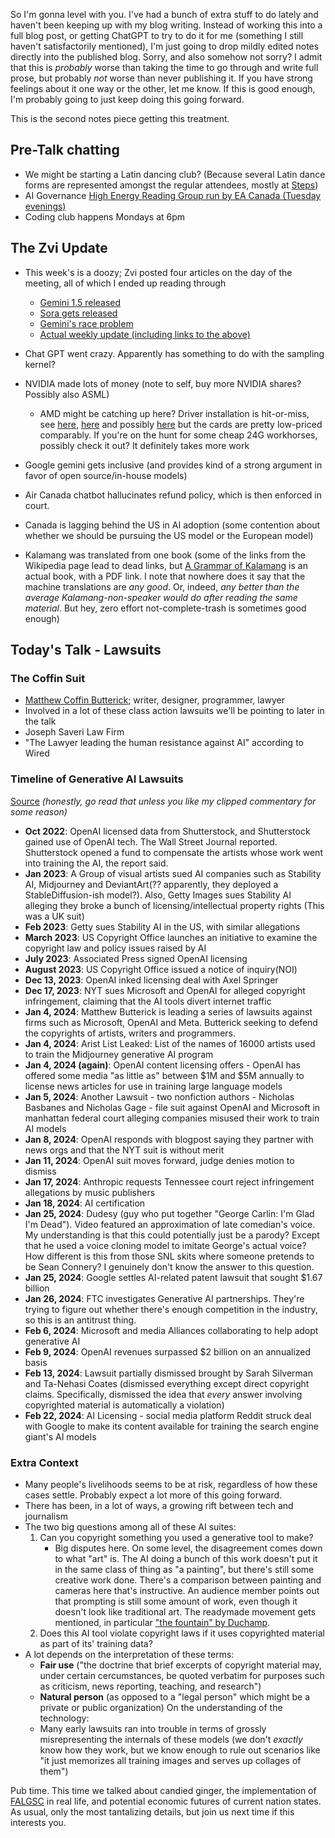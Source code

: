So I'm gonna level with you. I've had a bunch of extra stuff to do lately and haven't been keeping up with my blog writing. Instead of working this into a full blog post, or getting ChatGPT to try to do it for me (something I still haven't satisfactorily mentioned), I'm just going to drop mildly edited notes directly into the published blog. Sorry, and also somehow not sorry? I admit that this is _probably_ worse than taking the time to go through and write full prose, but probably _not_ worse than never publishing it. If you have strong feelings about it one way or the other, let me know. If this is good enough, I'm probably going to just keep doing this going forward.

This is the second notes piece getting this treatment.

## Pre-Talk chatting

- We might be starting a Latin dancing club? (Because several Latin dance forms are represented amongst the regular attendees, mostly at [Steps](https://www.stepsdancestudio.com/))
- AI Governance [High Energy Reading Group run by EA Canada (Tuesday evenings)](https://www.meetup.com/toronto-effective-altruism-meetup/events/298963172/)
- Coding club happens Mondays at 6pm

## The Zvi Update

- This week's is a doozy; Zvi posted four articles on the day of the meeting, all of which I ended up reading through
  - [Gemini 1.5 released](https://thezvi.wordpress.com/2024/02/22/the-one-and-a-half-gemini/)
  - [Sora gets released](https://thezvi.wordpress.com/2024/02/22/sora-what/)
  - [Gemini's race problem](https://thezvi.wordpress.com/2024/02/22/gemini-has-a-problem/)
  - [Actual weekly update (including links to the above)](https://thezvi.wordpress.com/2024/02/22/ai-52-oops/)

- Chat GPT went crazy. Apparently has something to do with the sampling kernel?
- NVIDIA made lots of money (note to self, buy more NVIDIA shares? Possibly also ASML)
  - AMD might be catching up here? Driver installation is hit-or-miss, see [here](https://www.reddit.com/r/radeon/comments/133ectw/just_bought_a_fx_speedster_merc310_radeon_rx_7900/), [here](https://www.youtube.com/watch?v=d_CgaHyA_n4) and possibly [here](https://github.com/vosen/ZLUDA) but the cards are pretty low-priced comparably. If you're on the hunt for some cheap 24G workhorses, possibly check it out? It definitely takes more work
- Google gemini gets inclusive (and provides kind of a strong argument in favor of open source/in-house models)
- Air Canada chatbot hallucinates refund policy, which is then enforced in court.
- Canada is lagging behind the US in AI adoption (some contention about whether we should be pursuing the US model or the European model)
- Kalamang was translated from one book (some of the links from the Wikipedia page lead to dead links, but [A Grammar of Kalamang](https://langsci-press.org/catalog/book/344) is an actual book, with a PDF link. I note that nowhere does it say that the machine translations are _any good_. Or, indeed, _any better than the average Kalamang-non-speaker would do after reading the same material_. But hey, zero effort not-complete-trash is sometimes good enough)

## Today's Talk - Lawsuits

### The Coffin Suit

- [Matthew Coffin Butterick](https://en.wikipedia.org/wiki/Matthew_Butterick); writer, designer, programmer, lawyer
- Involved in a lot of these class action lawsuits we'll be pointing to later in the talk
- Joseph Saveri Law Firm
- "The Lawyer leading the human resistance against AI" according to Wired

### Timeline of Generative AI Lawsuits

[Source](http://sustainabletechpartner.com/topics/ai/generative-ai-lawsuit-timeline/) _(honestly, go read that unless you like my clipped commentary for some reason)_

- **Oct 2022**: OpenAI licensed data from Shutterstock, and Shutterstock gained use of OpenAI tech. The Wall Street Journal reported. Shutterstock opened a fund to compensate the artists whose work went into training the AI, the report said.
- **Jan 2023**: A Group of visual artists sued AI companies such as Stability AI, Midjourney and DeviantArt(?? apparently, they deployed a StableDiffusion-ish model?). Also, Getty Images sues Stability AI alleging they broke a bunch of licensing/intellectual property rights (This was a UK suit)
- **Feb 2023**: Getty sues Stability AI in the US, with similar allegations
- **March 2023**: US Copyright Office launches an initiative to examine the copyright law and policy issues raised by AI
- **July 2023**: Associated Press signed OpenAI licensing
- **August 2023**: US Copyright Office issued a notice of inquiry(NOI)
- **Dec 13, 2023**: OpenAI inked licensing deal with Axel Springer
- **Dec 17, 2023**: NYT sues Microsoft and OpenAI for alleged copyright infringement, claiming that the AI tools divert internet traffic
- **Jan 4, 2024**: Matthew Butterick is leading a series of lawsuits against firms such as Microsoft, OpenAI and Meta. Butterick seeking to defend the copyrights of artists, writers and programmers.
- **Jan 4, 2024**: Arist List Leaked: List of the names of 16000 artists used to train the Midjourney generative AI program
- **Jan 4, 2024 (again)**: OpenAI content licensing offers - OpenAI has offered some media "as little as" between $1M and $5M annually to license news articles for use in training large language models
- **Jan 5, 2024**: Another Lawsuit - two nonfiction authors - Nicholas Basbanes and Nicholas Gage - file suit against OpenAI and Microsoft in manhattan  federal court alleging companies misused their work to train AI models
- **Jan 8, 2024**: OpenAI responds with blogpost saying they partner with news orgs and that the NYT suit is without merit
- **Jan 11, 2024**: OpenAI suit moves forward, judge denies motion to dismiss
- **Jan 17, 2024**: Anthropic requests Tennessee court reject infringement allegations by music publishers
- **Jan 18, 2024**: AI certification
- **Jan 25, 2024**: Dudesy (guy who put together "George Carlin: I'm Glad I'm Dead"). Video featured an approximation of late comedian's voice. My understanding is that this could potentially just be a parody? Except that he used a voice cloning model to imitate George's actual voice? How different is this from those SNL skits where someone pretends to be Sean Connery? I genuinely don't know the answer to this question.
- **Jan 25, 2024**: Google settles AI-related patent lawsuit that sought $1.67 billion
- **Jan 26, 2024**: FTC investigates Generative AI partnerships. They're trying to figure out whether there's enough competition in the industry, so this is an antitrust thing.
- **Feb 6, 2024**: Microsoft and media Alliances collaborating to help adopt generative AI
- **Feb 9, 2024**: OpenAI revenues surpassed $2 billion on an annualized basis
- **Feb 13, 2024**: Lawsuit partially dismissed brought by Sarah Silverman and Ta-Nehasi Coates (dismissed everything except direct copyright claims. Specifically, dismissed the idea that _every_ answer involving copyrighted material is automatically a violation)
- **Feb 22, 2024**: AI Licensing - social media platform Reddit struck deal with Google to make its content available for training the search engine giant's AI models

### Extra Context

- Many people's livelihoods seems to be at risk, regardless of how these cases settle. Probably expect a lot more of this going forward.
- There has been, in a lot of ways, a growing rift between tech and journalism
- The two big questions among all of these AI suites:
	1. Can you copyright something you used a generative tool to make?
		- Big disputes here. On some level, the disagreement comes down to what "art" is. The AI doing a bunch of this work doesn't put it in the same class of thing as "a painting", but there's still some creative work done. There's a comparison between painting and cameras here that's instructive. An audience member points out that prompting is still some amount of work, even though it doesn't look like traditional art. The readymade movement gets mentioned, in particular ["the fountain" by Duchamp](https://en.wikipedia.org/wiki/Fountain_(Duchamp)).
	2. Does this AI tool violate copyright laws if it uses copyrighted material as part of its' training data?
- A lot depends on the interpretation of these terms:
  - **Fair use** ("the doctrine that brief excerpts of copyright material may, under certain cercumstances, be quoted verbatim for purposes such as criticism, news reporting, teaching, and research")
  - **Natural person** (as opposed to a "legal person" which might be a private or public organization)
On the understanding of the technology:
  - Many early lawsuits ran into trouble in terms of grossly misrepresenting the internals of these models (we don't _exactly_ know how they work, but we know enough to rule out scenarios like "it just memorizes all training images and serves up collages of them")
  
Pub time. This time we talked about candied ginger, the implementation of [FALGSC](https://knowyourmeme.com/memes/cultures/fully-automated-luxury-gay-space-communism) in real life, and potential economic futures of current nation states. As usual, only the most tantalizing details, but join us next time if this interests you.
